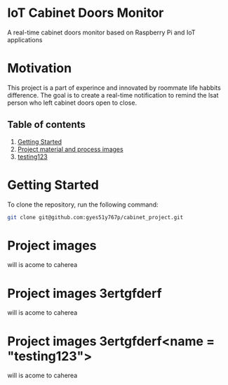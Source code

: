 # IoT Cabinet Doors Monitor
A real-time cabinet doors monitor based on Raspberry Pi and IoT applications 

# Motivation
This project is a part of experince and innovated by roommate life habbits difference.
The goal is to create a real-time notification to remind the lsat person who left cabinet doors open to close.

## Table of contents
1. [Getting Started](#getting-started)
2. [Project material and process images](#project-images)
3. [testing123](#testing123)


# Getting Started <a name="getting-started"></a>

To clone the repository, run the following command:

```bash
git clone git@github.com:gyes51y767p/cabinet_project.git
```

# Project images <a name="project-images"></a>

will is acome to caherea


# Project images 3ertgfderf
will is acome to caherea

# Project images 3ertgfderf<name = "testing123"></a>
will is acome to caherea